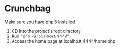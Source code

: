 # Crunchbag
Make sure you have php 5 installed
1) CD into the project's root directory 
2) Run "php -S localhost:4444"
3) Access the home page at localhost:4444/home.php
